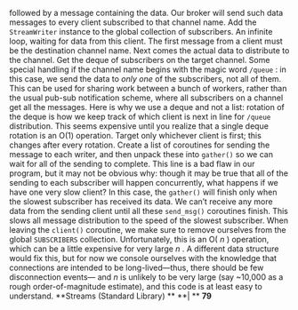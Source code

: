 followed by a message containing the data. Our broker will send such data messages to every client subscribed to that channel name. Add the  `StreamWriter`  instance to the global collection of subscribers. An infinite loop, waiting for data from this client. The first message from a client must be the destination channel name. Next comes the actual data to distribute to the channel. Get the deque of subscribers on the target channel. Some special handling if the channel name begins with the magic word  `/queue` : in this case, we send the data to  *only one*  of the subscribers, not all of them. This can be used for sharing work between a bunch of workers, rather than the usual pub-sub notification scheme, where all subscribers on a channel get all the messages. Here is why we use a deque and not a list: rotation of the deque is how we keep track of which client is next in line for  `/queue`  distribution. This seems expensive until you realize that a single deque rotation is an O(1) operation. Target only whichever client is first; this changes after every rotation. Create a list of coroutines for sending the message to each writer, and then unpack these into  `gather()`  so we can wait for all of the sending to complete. This line is a bad flaw in our program, but it may not be obvious why: though it may be true that all of the sending to each subscriber will happen concurrently, what happens if we have one very slow client? In this case, the  `gather()`  will finish only when the slowest subscriber has received its data. We can’t receive any more data from the sending client until all these  `send_msg()`  coroutines finish. This slows all message distribution to the speed of the slowest subscriber. When leaving the  `client()`  coroutine, we make sure to remove ourselves from the global  `SUBSCRIBERS`  collection. Unfortunately, this is an O( *n* ) operation, which can be a little expensive for very large  *n* . A different data structure would fix this, but for now we console ourselves with the knowledge that connections are intended to be long-lived—thus, there should be few disconnection events— and  *n*  is unlikely to be very large (say ~10,000 as a rough order-of-magnitude estimate), and this code is at least easy to understand. **Streams (Standard Library) ** **| ** **79**